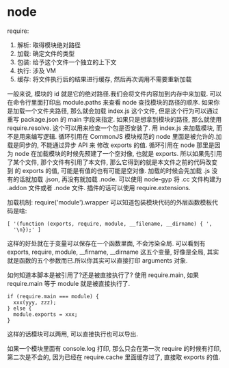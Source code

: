 # node

require:
1. 解析: 取得模块绝对路径
2. 加载: 确定文件的类型
3. 包装: 给予这个文件一个独立的上下文
4. 执行: 涉及 VM
5. 缓存: 将文件执行后的结果进行缓存, 然后再次调用不需要重新加载

一般来说, 模块的 id 就是它的绝对路径.我们会将文件内容加到内存中来加载.
可以在命令行里面打印出 module.paths 来查看 node 查找模块的路径的顺序.
如果你是加载一个文件夹路径, 那么就会加载 index.js 这个文件, 但是这个行为可以通过重写
package.json 的 main 字段来指定.
如果只是想拿到模块的路径, 那么就使用 require.resolve. 这个可以用来检查一个包是否安装了.
用 index.js 来加载模块, 而不是用来编写逻辑.
循环引用在 CommonJS 模块规范的 node 里面是被允许的.加载是同步的, 不能通过异步 API 来
修改 exports 的值.
循环引用在 node 那里是因为 node 在加载模块的时候先预建了一个空对像, 也就是 exports.
所以如果先引用了某个文件, 那个文件有引用了本文件, 那么它得到的就是本文件之前的代码改变到
的 exports 的值, 可能是有值的也有可能是空对像.
加载的时候会先加载 .js 没有的话就加载 .json, 再没有就加载 .node.
可以使用 node-gyp 将 .cc 文件构建为 .addon 文件或者 .node 文件.
插件的话可以使用 require.extensions.


加载机制:
require('module').wrapper 可以知道包装模块代码的外层函数模板代码是啥:
```
[ '(function (exports, require, module, __filename, __dirname) { ',
  '\n});' ]
```
这样的好处就在于变量可以保存在一个函数里面, 不会污染全局.
可以看到有 exports, require, module, __firname, __dirname 这五个变量, 好像是全局, 其实就是函数的五个参数而已.所以你其实可以直接打印 arguments 对象.

如何知道本脚本是被引用了?还是被直接执行了? 使用 require.main, 如果 require.main 等于 module 就是被直接执行了.
```
if (require.main === module) {
  xxx(yyy, zzz);
} else {
  module.exports = xxx;
}
```
这样的话模块可以两用, 可以直接执行也可以导出.

如果一个模块里面有 console.log 打印, 那么只会在第一次 require 的时候有打印, 第二次是不会的, 因为已经在 require.cache 里面缓存过了, 直接取 exports 的值.